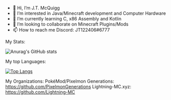 - 👋 Hi, I’m J.T. McQuigg
- 👀 I’m interested in Java/Minecraft development and Computer Hardware
- 🌱 I’m currently learning C, x86 Assembly and Kotlin
- 💞️ I’m looking to collaborate on Minecraft Plugins/Mods
- 📫 How to reach me Discord: JT122406#6777

My Stats:

![Anurag's GitHub stats](https://github-readme-stats.vercel.app/api?username=JT122406&show_icons=true&theme=tokyonight&count_private=true)

My top Languages:

[![Top Langs](https://github-readme-stats.vercel.app/api/top-langs/?username=JT122406&layout=compact&count_private=true)](https://github.com/anuraghazra/github-readme-stats)

My Organizations: 
PokéMod/Pixelmon Generations: https://github.com/PixelmonGenerations
Lightning-MC.xyz: https://github.com/Lightning-MC
<!---
JT122406/JT122406 is a ✨ special ✨ repository because its `README.md` (this file) appears on your GitHub profile.
You can click the Preview link to take a look at your changes.
--->
